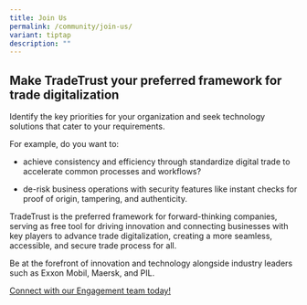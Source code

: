 ```yaml
---
title: Join Us
permalink: /community/join-us/
variant: tiptap
description: ""
---
```

<h2>Make TradeTrust your preferred framework for trade digitalization</h2>
<p></p>
<p>Identify the key priorities for your organization and seek technology
solutions that cater to your requirements.</p>
<p>For example, do you want to:</p>
<ul data-tight="true" class="tight">
<li>
<p>achieve consistency and efficiency through standardize digital trade to
accelerate common processes and workflows?</p>
</li>
<li>
<p>de-risk business operations with security features like instant checks
for proof of origin, tampering, and authenticity.</p>
<p></p>
</li>
</ul>
<p>TradeTrust is the preferred framework for forward-thinking companies,
serving as free tool for driving innovation and connecting businesses with
key players to advance trade digitalization, creating a more seamless,
accessible, and secure trade process for all.</p>
<p>Be at the forefront of innovation and technology alongside industry leaders
such as Exxon Mobil, Maersk, and PIL.</p>
<p></p>
<p></p>
<p><a href="mailto:tradetrust@imda.gov.sg" rel="noopener noreferrer nofollow" target="_blank">Connect with our Engagement team today!</a>
</p>
<p></p>